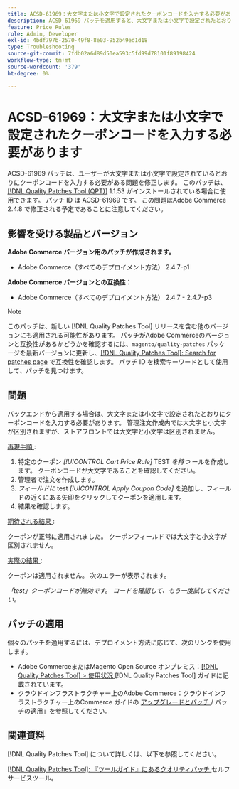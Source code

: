 ```yaml
---
title: ACSD-61969：大文字または小文字で設定されたクーポンコードを入力する必要があります
description: ACSD-61969 パッチを適用すると、大文字または小文字で設定されたとおりにクーポンコードを入力する必要があるAdobe Commerceの問題が修正されます。
feature: Price Rules
role: Admin, Developer
exl-id: 4bdf797b-2570-49f8-8e03-952b49ed1d18
type: Troubleshooting
source-git-commit: 7fdb02a6d89d50ea593c5fd99d78101f89198424
workflow-type: tm+mt
source-wordcount: '379'
ht-degree: 0%

---
```


# ACSD-61969：大文字または小文字で設定されたクーポンコードを入力する必要があります

ACSD-61969 パッチは、ユーザーが大文字または小文字で設定されているとおりにクーポンコードを入力する必要がある問題を修正します。 このパッチは、[[!DNL Quality Patches Tool (QPT)]](/help/tools/quality-patches-tool/quality-patches-tool-to-self-serve-quality-patches.md) 1.1.53 がインストールされている場合に使用できます。 パッチ ID は ACSD-61969 です。 この問題はAdobe Commerce 2.4.8 で修正される予定であることに注意してください。

## 影響を受ける製品とバージョン

**Adobe Commerce バージョン用のパッチが作成されます。**

* Adobe Commerce（すべてのデプロイメント方法） 2.4.7-p1

**Adobe Commerce バージョンとの互換性：**

* Adobe Commerce（すべてのデプロイメント方法） 2.4.7 - 2.4.7-p3

>[!NOTE]
>
>このパッチは、新しい [!DNL Quality Patches Tool] リリースを含む他のバージョンにも適用される可能性があります。 パッチがAdobe Commerceのバージョンと互換性があるかどうかを確認するには、`magento/quality-patches` パッケージを最新バージョンに更新し、[[!DNL Quality Patches Tool]: Search for patches page](https://experienceleague.adobe.com/tools/commerce-quality-patches/index.html?lang=ja) で互換性を確認します。 パッチ ID を検索キーワードとして使用して、パッチを見つけます。

## 問題

バックエンドから適用する場合は、大文字または小文字で設定されたとおりにクーポンコードを入力する必要があります。 管理注文作成内では大文字と小文字が区別されますが、ストアフロントでは大文字と小文字は区別されません。

<u> 再現手順 </u>:

1. 特定のクーポン *[!UICONTROL Cart Price Rule]* TEST *を持つ* ールを作成します。 クーポンコードが大文字であることを確認してください。
1. 管理者で注文を作成します。
1. *フィールドに* test *[!UICONTROL Apply Coupon Code]* を追加し、フィールドの近くにある矢印をクリックしてクーポンを適用します。
1. 結果を確認します。

<u> 期待される結果 </u>:

クーポンが正常に適用されました。 クーポンフィールドでは大文字と小文字が区別されません。

<u> 実際の結果 </u>:

クーポンは適用されません。 次のエラーが表示されます。

*「test」クーポンコードが無効です。 コードを確認して、もう一度試してください。*

## パッチの適用

個々のパッチを適用するには、デプロイメント方法に応じて、次のリンクを使用します。

* Adobe CommerceまたはMagento Open Source オンプレミス：[[!DNL Quality Patches Tool] > 使用状況 ](/help/tools/quality-patches-tool/usage.md) [!DNL Quality Patches Tool] ガイドに記載されています。
* クラウドインフラストラクチャー上のAdobe Commerce：クラウドインフラストラクチャー上のCommerce ガイドの [ アップグレードとパッチ ](https://experienceleague.adobe.com/docs/commerce-cloud-service/user-guide/develop/upgrade/apply-patches.html?lang=ja)/ パッチの適用」を参照してください。

## 関連資料

[!DNL Quality Patches Tool] について詳しくは、以下を参照してください。

[[!DNL Quality Patches Tool]: 『ツールガイド』にあるクオリティパッチ ](/help/tools/quality-patches-tool/quality-patches-tool-to-self-serve-quality-patches.md) セルフサービスツール。
